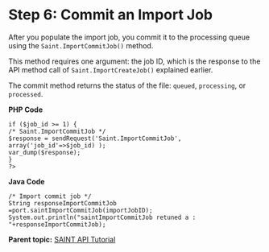 # Step 6: Commit an Import Job

 

After you populate the import job, you commit it to the processing queue using the `Saint.ImportCommitJob()` method.

This method requires one argument: the job ID, which is the response to the API method call of `Saint.ImportCreateJob()` explained earlier.

The commit method returns the status of the file: `queued`, `processing`, or `processed`.

**PHP Code** 

```
if ($job_id >= 1) { 
/* Saint.ImportCommitJob */ 
$response = sendRequest('Saint.ImportCommitJob', array('job_id'=>$job_id) ); 
var_dump($response); 
} 
?>
```

**Java Code** 

```
/* Import commit job */ 
String responseImportCommitJob =port.saintImportCommitJob(importJobID); 
System.out.println("saintImportCommitJob retuned a : "+responseImportCommitJob);
```

**Parent topic:** [SAINT API Tutorial](c_SAINT_API_Overview.md)


